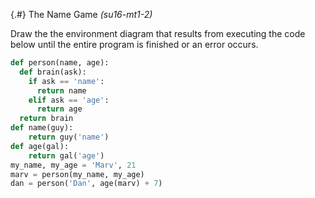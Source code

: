 
{.#} The Name Game *(su16-mt1-2)*

Draw the the environment diagram that results from executing the code below until the entire program is finished or an error occurs.

```py
def person(name, age):
  def brain(ask):
    if ask == 'name':
      return name
    elif ask == 'age':
      return age
  return brain
def name(guy):
    return guy('name')
def age(gal):
    return gal('age')
my_name, my_age = 'Marv', 21
marv = person(my_name, my_age)
dan = person('Dan', age(marv) + 7)
```
